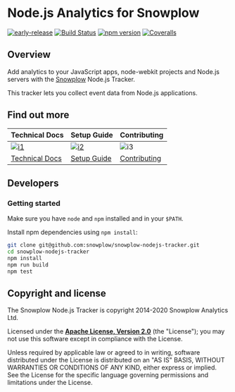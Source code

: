 # Node.js Analytics for Snowplow

[![early-release]][tracker-classificiation]
[![Build Status][gh-actions-image]][gh-actions]
[![npm version][npm-image]][npm-url]
[![Coveralls][coveralls-image]][coveralls]

## Overview

Add analytics to your JavaScript apps, node-webkit projects and Node.js servers with the [Snowplow][snowplow] Node.js Tracker.

This tracker lets you collect event data from Node.js applications.

## Find out more

| Technical Docs                       | Setup Guide                   | Contributing                    |
|--------------------------------------|-------------------------------|---------------------------------|
| [![i1][techdocs-image]][tech-docs]   | [![i2][setup-image]][setup]   | ![i3][contributing-image]       |
| [Technical Docs][tech-docs]          | [Setup Guide][setup]          | [Contributing](Contributing.md) |

## Developers

### Getting started

Make sure you have `node` and `npm` installed and in your `$PATH`.

Install npm dependencies using `npm install`:

```bash
git clone git@github.com:snowplow/snowplow-nodejs-tracker.git
cd snowplow-nodejs-tracker
npm install
npm run build
npm test
```

## Copyright and license

The Snowplow Node.js Tracker is copyright 2014-2020 Snowplow Analytics Ltd.

Licensed under the **[Apache License, Version 2.0][license]** (the "License");
you may not use this software except in compliance with the License.

Unless required by applicable law or agreed to in writing, software
distributed under the License is distributed on an "AS IS" BASIS,
WITHOUT WARRANTIES OR CONDITIONS OF ANY KIND, either express or implied.
See the License for the specific language governing permissions and
limitations under the License.

[snowplow]: http://snowplowanalytics.com

[license]: http://www.apache.org/licenses/LICENSE-2.0

[gh-actions]: https://github.com/snowplow/snowplow-nodejs-tracker/actions
[gh-actions-image]: https://github.com/snowplow/snowplow-nodejs-tracker/workflows/Build/badge.svg
[npm-url]: https://badge.fury.io/js/snowplow-tracker
[npm-image]: https://badge.fury.io/js/snowplow-tracker.svg
[coveralls-image]: https://coveralls.io/repos/github/snowplow/snowplow-nodejs-tracker/badge.svg?branch=master
[coveralls]: https://coveralls.io/github/snowplow/snowplow-nodejs-tracker?branch=master

[tech-docs]: https://docs.snowplowanalytics.com/docs/collecting-data/collecting-from-own-applications/node-js-tracker/configuration/
[techdocs-image]: https://d3i6fms1cm1j0i.cloudfront.net/github/images/techdocs.png
[setup]: https://docs.snowplowanalytics.com/docs/collecting-data/collecting-from-own-applications/node-js-tracker/setup/
[setup-image]: https://d3i6fms1cm1j0i.cloudfront.net/github/images/setup.png
[contributing-image]: https://d3i6fms1cm1j0i.cloudfront.net/github/images/contributing.png

[tracker-classificiation]: https://github.com/snowplow/snowplow/wiki/Tracker-Maintenance-Classification
[early-release]: https://img.shields.io/static/v1?style=flat&label=Snowplow&message=Early%20Release&color=014477&labelColor=9ba0aa&logo=data:image/png;base64,iVBORw0KGgoAAAANSUhEUgAAABAAAAAQCAMAAAAoLQ9TAAAAeFBMVEVMaXGXANeYANeXANZbAJmXANeUANSQAM+XANeMAMpaAJhZAJeZANiXANaXANaOAM2WANVnAKWXANZ9ALtmAKVaAJmXANZaAJlXAJZdAJxaAJlZAJdbAJlbAJmQAM+UANKZANhhAJ+EAL+BAL9oAKZnAKVjAKF1ALNBd8J1AAAAKHRSTlMAa1hWXyteBTQJIEwRgUh2JjJon21wcBgNfmc+JlOBQjwezWF2l5dXzkW3/wAAAHpJREFUeNokhQOCA1EAxTL85hi7dXv/E5YPCYBq5DeN4pcqV1XbtW/xTVMIMAZE0cBHEaZhBmIQwCFofeprPUHqjmD/+7peztd62dWQRkvrQayXkn01f/gWp2CrxfjY7rcZ5V7DEMDQgmEozFpZqLUYDsNwOqbnMLwPAJEwCopZxKttAAAAAElFTkSuQmCC 
